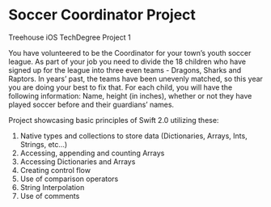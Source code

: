 # Soccer Coordinator Project
Treehouse iOS TechDegree Project 1

You have volunteered to be the Coordinator for your town’s youth soccer league. As part of your job you need to divide the 18 children who have signed up for the league into three even teams - Dragons, Sharks and Raptors. In years’ past, the teams have been unevenly matched, so this year you are doing your best to fix that. For each child, you will have the following information: Name, height (in inches), whether or not they have played soccer before and their guardians’ names.

Project showcasing basic principles of Swift 2.0 utilizing these:

1. Native types and collections to store data (Dictionaries, Arrays, Ints, Strings, etc...)
2. Accessing, appending and counting Arrays
3. Accessing Dictionaries and Arrays
4. Creating control flow
5. Use of comparison operators
6. String Interpolation
7. Use of comments


